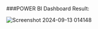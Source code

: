 ###POWER BI Dashboard Result:

![Screenshot 2024-09-13 014148](https://github.com/user-attachments/assets/f4cce618-4df1-4a56-8e13-f4edf0522f74)



